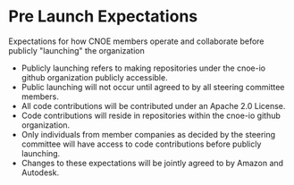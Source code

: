 # Pre Launch Expectations

Expectations for how CNOE members operate and collaborate before publicly "launching" the organization

* Publicly launching refers to making repositories under the cnoe-io github organization publicly accessible.
* Public launching will not occur until agreed to by all steering committee members.
* All code contributions will be contributed under an Apache 2.0 License.
* Code contributions will reside in repositories within the cnoe-io github organization.
* Only individuals from member companies as decided by the steering committee will have access to code contributions before publicly launching.
* Changes to these expectations will be jointly agreed to by Amazon and Autodesk.